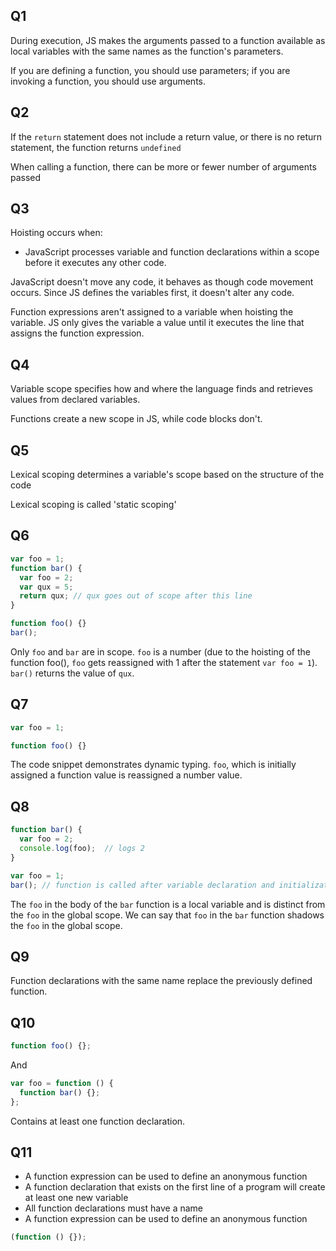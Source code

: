 ## Q1
During execution, JS makes the arguments passed to a function available as local variables with the same names as the function's parameters.

If you are defining a function, you should use parameters; if you are invoking a function, you should use arguments.

## Q2
If the `return` statement does not include a return value, or there is no return statement, the function returns `undefined`

When calling a function, there can be more or fewer number of arguments passed

## Q3
Hoisting occurs when:
- JavaScript processes variable and function declarations within a scope before it executes any other code.

JavaScript doesn't move any code, it behaves as though code movement occurs. Since JS defines the variables first, it doesn't alter any code.

Function expressions aren't assigned to a variable when hoisting the variable. JS only gives the variable a value until it executes the line that assigns the function expression.

## Q4
Variable scope specifies how and where the language finds and retrieves values from declared variables.

Functions create a new scope in JS, while code blocks don't.

## Q5
Lexical scoping determines a variable's scope based on the structure of the code

Lexical scoping is called 'static scoping'

## Q6
```js
var foo = 1;
function bar() {
  var foo = 2;
  var qux = 5;
  return qux; // qux goes out of scope after this line
}

function foo() {}
bar();
```

Only `foo` and `bar` are in scope.
`foo` is a number (due to the hoisting of the function foo(), `foo` gets reassigned with 1 after the statement `var foo = 1`).
`bar()` returns the value of `qux`.

## Q7
```js
var foo = 1;

function foo() {}
```
The code snippet demonstrates dynamic typing. `foo`, which is initially assigned a function value is reassigned a number value.

## Q8
```js
function bar() {
  var foo = 2;
  console.log(foo);  // logs 2
}

var foo = 1;
bar(); // function is called after variable declaration and initialization
```

The `foo` in the body of the `bar` function is a local variable and is distinct from the `foo` in the global scope. We can say that `foo` in the `bar` function shadows the `foo` in the global scope.

## Q9
Function declarations with the same name replace the previously defined function.

## Q10
```js
function foo() {};
```

And

```js
var foo = function () {
  function bar() {};
};
```

Contains at least one function declaration.

## Q11
- A function expression can be used to define an anonymous function
- A function declaration that exists on the first line of a program will create at least one new variable
- All function declarations must have a name
- A function expression can be used to define an anonymous function

```js
(function () {});
```

